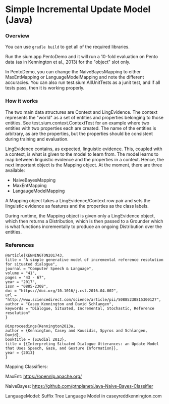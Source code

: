 # Simple Incremental Update Model (Java)


### Overview

You can use `gradle build` to get all of the required libraries. 

Run the sium.app.PentoDemo and it will run a 10-fold evaluation 
on Pento data (as in Kennington et al., 2013) for the "object" slot only. 

In PentoDemo, you can change the NaiveBayesMapping to either MaxEntMapping or LanguageModelMapping and note the different
accuracies. You can also run test.sium.AllUnitTests as a junit test, and if all tests pass, then it is working properly. 

### How it works

The two main data structures are Context and LingEvidence. The context represents the "world" as a set of entities 
and properties belonging to those entities. See test.sium.context.ContextTest for an example where two entities with
two properties each are created. The name of the entities is arbitrary, as are the properties, but the properties should
be consistent during training and evaluation. 

LingEvidence contains, as expected, linguistic evidence. This, coupled with a context, is what is given to the model
to learn from. The model learns to map between linguistic evidence and the properties in a context. Hence, the next
important object is the Mapping object. At the moment, there are three available:

- NaiveBayesMapping
- MaxEntMapping
- LangaugeModelMapping

A Mapping object takes a LingEvidence/Context row pair and sets the linguistic evidence as features and the properties
as the class labels. 

During runtime, the Mapping object is given only a LingEvidence object, which then returns a Distribution, which is
then passed to a Grounder which is what functions incrementally to produce an ongoing Distribution over the entities. 
	
### References

```
@article{KENNINGTON201743,
title = "A simple generative model of incremental reference resolution for situated dialogue",
journal = "Computer Speech & Language",
volume = "41",
pages = "43 - 67",
year = "2017",
issn = "0885-2308",
doi = "https://doi.org/10.1016/j.csl.2016.04.002",
url = "http://www.sciencedirect.com/science/article/pii/S0885230815300127",
author = "Casey Kennington and David Schlangen",
keywords = "Dialogue, Situated, Incremental, Stochastic, Reference resolution"
}
```

```
@inproceedings{Kennington2013a,
author = {Kennington, Casey and Kousidis, Spyros and Schlangen, David},
booktitle = {SIGdial 2013},
title = {{Interpreting Situated Dialogue Utterances: an Update Model that Uses Speech, Gaze, and Gesture Information}},
year = {2013}
}
```


Mapping Classifiers:

MaxEnt: https://opennlp.apache.org/

NaiveBayes:  https://github.com/ptnplanet/Java-Naive-Bayes-Classifier

LanguageModel: Suffix Tree Language Model in caseyreddkennington.com
